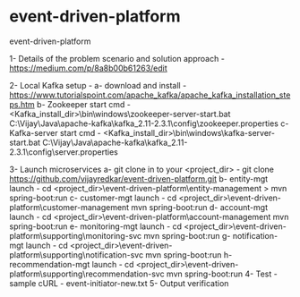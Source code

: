 # event-driven-platform
event-driven-platform

1- Details of the problem scenario and solution approach - https://medium.com/p/8a8b00b61263/edit

2- Local Kafka setup -
   a- download and install - https://www.tutorialspoint.com/apache_kafka/apache_kafka_installation_steps.htm
   b- Zookeeper start cmd  - <Kafka_install_dir>\bin\windows\zookeeper-server-start.bat C:\Vijay\Java\apache-kafka\kafka_2.11-2.3.1\config\zookeeper.properties
   c- Kafka-server start cmd - <Kafka_install_dir>\bin\windows\kafka-server-start.bat C:\Vijay\Java\apache-kafka\kafka_2.11-2.3.1\config\server.properties
   
3- Launch microservices
   a- git clone in to your <project_dir> - git clone https://github.com/vijayredkar/event-driven-platform.git
   b- entity-mgt launch      - cd <project_dir>\event-driven-platform\entity-management >  mvn spring-boot:run
   c- customer-mgt launch    - cd <project_dir>\event-driven-platform\customer-management  mvn spring-boot:run
   d- account-mgt launch     - cd <project_dir>\event-driven-platform\account-management  mvn spring-boot:run
   e- monitoring-mgt launch  - cd <project_dir>\event-driven-platform\supporting\monitoring-svc  mvn spring-boot:run
   g- notification-mgt launch - cd <project_dir>\event-driven-platform\supporting\notification-svc  mvn spring-boot:run
   h- recommendation-mgt launch - cd <project_dir>\event-driven-platform\supporting\recommendation-svc  mvn spring-boot:run
 4- Test - sample cURL - event-initiator-new.txt
 5- Output verification

